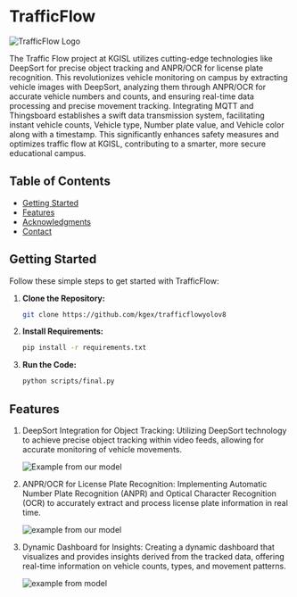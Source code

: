 # TrafficFlow 

![TrafficFlow Logo](https://github.com/kgex/trafficflowyolov8/logo.png)

The Traffic Flow project at KGISL utilizes cutting-edge technologies like DeepSort for precise object tracking and ANPR/OCR for license plate recognition. This revolutionizes vehicle monitoring on campus by extracting vehicle images with DeepSort, analyzing them through ANPR/OCR for accurate vehicle numbers and counts, and ensuring real-time data processing and precise movement tracking. Integrating MQTT and Thingsboard establishes a swift data transmission system, facilitating instant vehicle counts, Vehicle type, Number plate value, and Vehicle color along with a timestamp. This significantly enhances safety measures and optimizes traffic flow at KGISL, contributing to a smarter, more secure educational campus.

## Table of Contents
- [Getting Started](#getting-started)
- [Features](#features)
- [Acknowledgments](#acknowledgments)
- [Contact](#contact)


## Getting Started

Follow these simple steps to get started with TrafficFlow:

1. **Clone the Repository:**
   ```bash
   git clone https://github.com/kgex/trafficflowyolov8

2. **Install Requirements:**
   ```bash
   pip install -r requirements.txt

3. **Run the Code:**
   ```bash
   python scripts/final.py

## Features

1. DeepSort Integration for Object Tracking: Utilizing DeepSort technology to achieve precise
   object tracking within video feeds, allowing for accurate monitoring of vehicle movements.

   ![Example from our model](https://github.com/kgex/trafficflowyolov8/logo.png)

3. ANPR/OCR for License Plate Recognition: Implementing Automatic Number Plate Recognition
   (ANPR) and Optical Character Recognition (OCR) to accurately extract and process license
   plate information in real time.

   ![example from our model](https://github.com/kgex/trafficflowyolov8/logo.png)

5. Dynamic Dashboard for Insights: Creating a dynamic dashboard that visualizes and provides
   insights derived from the tracked data, offering real-time information on vehicle counts,
   types, and movement patterns.

   ![example from model](https://github.com/kgex/trafficflowyolov8/logo.png)

